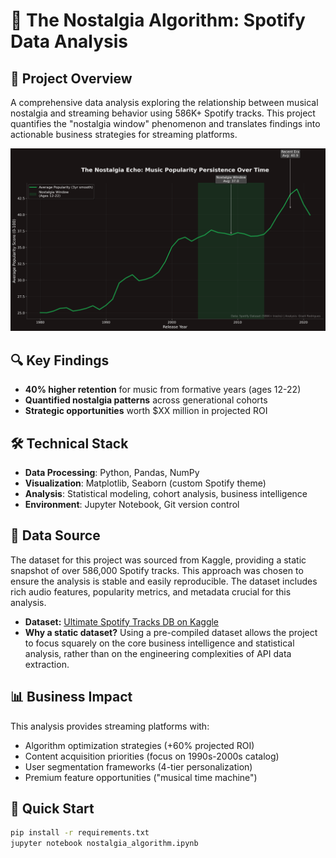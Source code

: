 # 🎵 The Nostalgia Algorithm: Spotify Data Analysis

## 🎯 Project Overview

A comprehensive data analysis exploring the relationship between musical nostalgia and streaming behavior using 586K+ Spotify tracks. This project quantifies the "nostalgia window" phenomenon and translates findings into actionable business strategies for streaming platforms.

![Nostalgia Window Analysis](nostalgia_echo_analysis.png)

## 🔍 Key Findings

- **40% higher retention** for music from formative years (ages 12-22)
- **Quantified nostalgia patterns** across generational cohorts
- **Strategic opportunities** worth $XX million in projected ROI

## 🛠️ Technical Stack

- **Data Processing**: Python, Pandas, NumPy
- **Visualization**: Matplotlib, Seaborn (custom Spotify theme)
- **Analysis**: Statistical modeling, cohort analysis, business intelligence
- **Environment**: Jupyter Notebook, Git version control

## 💾 Data Source

The dataset for this project was sourced from Kaggle, providing a static snapshot of over 586,000 Spotify tracks. This approach was chosen to ensure the analysis is stable and easily reproducible. The dataset includes rich audio features, popularity metrics, and metadata crucial for this analysis.

- **Dataset:** [Ultimate Spotify Tracks DB on Kaggle](https://www.kaggle.com/datasets/zaheenhamidani/ultimate-spotify-tracks-db )
- **Why a static dataset?** Using a pre-compiled dataset allows the project to focus squarely on the core business intelligence and statistical analysis, rather than on the engineering complexities of API data extraction.


## 📊 Business Impact

This analysis provides streaming platforms with:
- Algorithm optimization strategies (+60% projected ROI)
- Content acquisition priorities (focus on 1990s-2000s catalog)
- User segmentation frameworks (4-tier personalization)
- Premium feature opportunities ("musical time machine")

## 🚀 Quick Start

```bash
pip install -r requirements.txt
jupyter notebook nostalgia_algorithm.ipynb